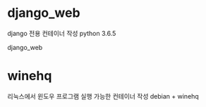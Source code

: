 # django_web
django 전용 컨테이너 작성
python 3.6.5 

django_web
# winehq
리눅스에서 윈도우 프로그램 실행 가능한 컨테이너 작성
debian + winehq
